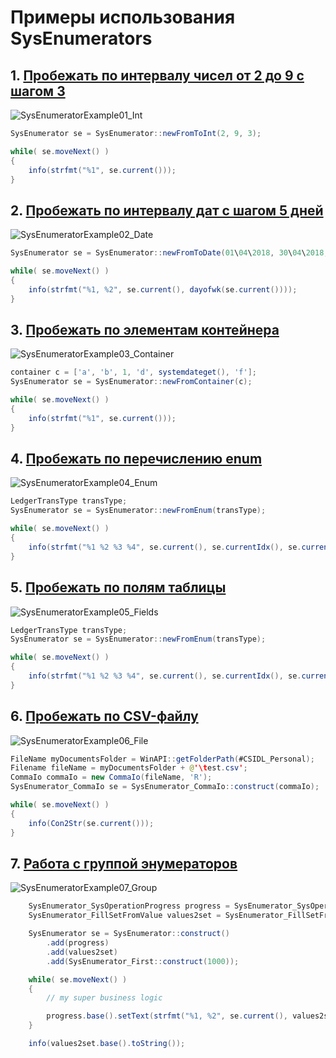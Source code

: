 # Примеры использования SysEnumerators

## 1. [Пробежать по интервалу чисел от 2 до 9 с шагом 3](Job_SysEnumeratorExample01_Int.xpp)

![SysEnumeratorExample01_Int](../Media/example01.png)

```java
SysEnumerator se = SysEnumerator::newFromToInt(2, 9, 3);

while( se.moveNext() )
{
    info(strfmt("%1", se.current()));
}
```

## 2. [Пробежать по интервалу дат с шагом 5 дней](Job_SysEnumeratorExample02_Date.xpp)

![SysEnumeratorExample02_Date](../Media/example02.png)

```java
SysEnumerator se = SysEnumerator::newFromToDate(01\04\2018, 30\04\2018, 5);

while( se.moveNext() )
{
    info(strfmt("%1, %2", se.current(), dayofwk(se.current())));
}
```

## 3. [Пробежать по элементам контейнера](Job_SysEnumeratorExample03_Container.xpp)

![SysEnumeratorExample03_Container](../Media/example03.png)

```java
container c = ['a', 'b', 1, 'd', systemdateget(), 'f'];
SysEnumerator se = SysEnumerator::newFromContainer(c);

while( se.moveNext() )
{
    info(strfmt("%1", se.current()));
}
```

## 4. [Пробежать по перечислению enum](Job_SysEnumeratorExample04_Enum.xpp)

![SysEnumeratorExample04_Enum](../Media/example04.png)

```java
LedgerTransType transType;
SysEnumerator se = SysEnumerator::newFromEnum(transType);

while( se.moveNext() )
{
    info(strfmt("%1 %2 %3 %4", se.current(), se.currentIdx(), se.currentKey(), se.currentValue()));
}
```

## 5. [Пробежать по полям таблицы](Job_SysEnumeratorExample05_Fields.xpp)

![SysEnumeratorExample05_Fields](../Media/example05.png)

```java
LedgerTransType transType;
SysEnumerator se = SysEnumerator::newFromEnum(transType);

while( se.moveNext() )
{
    info(strfmt("%1 %2 %3 %4", se.current(), se.currentIdx(), se.currentKey(), se.currentValue()));
}
```

## 6. [Пробежать по CSV-файлу](Job_SysEnumeratorExample06_File.xpp)

![SysEnumeratorExample06_File](../Media/example06.png)

```java
FileName myDocumentsFolder = WinAPI::getFolderPath(#CSIDL_Personal);
Filename fileName = myDocumentsFolder + @'\test.csv';
CommaIo commaIo = new CommaIo(fileName, 'R');
SysEnumerator_CommaIo se = SysEnumerator_CommaIo::construct(commaIo);

while( se.moveNext() )
{
    info(Con2Str(se.current()));
}
```

## 7. [Работа с группой энумераторов](Job_SysEnumeratorExample06_File.xpp)

![SysEnumeratorExample07_Group](../Media/example07.png)

```java
    SysEnumerator_SysOperationProgress progress = SysEnumerator_SysOperationProgress::construct();
    SysEnumerator_FillSetFromValue values2set = SysEnumerator_FillSetFromValue::construct();

    SysEnumerator se = SysEnumerator::construct()
        .add(progress)
        .add(values2set)
        .add(SysEnumerator_First::construct(1000));

    while( se.moveNext() )
    {
        // my super business logic

        progress.base().setText(strfmt("%1, %2", se.current(), values2set.base().elements()));
    }

    info(values2set.base().toString());
```
